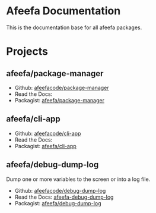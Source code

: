 # Afeefa Documentation

This is the documentation base for all afeefa packages.

# Projects

## afeefa/package-manager

* Github: [afeefacode/package-manager](https://github.com/afeefacode/package-manager)
* Read the Docs:
* Packagist: [afeefa/package-manager](https://packagist.org/packages/afeefa/package-manager)

## afeefa/cli-app

* Github: [afeefacode/cli-app](https://github.com/afeefacode/cli-app)
* Read the Docs:
* Packagist: [afeefa/cli-app](https://packagist.org/packages/afeefa/cli-app)

## afeefa/debug-dump-log

Dump one or more variables to the screen or into a log file.

* Github: [afeefacode/debug-dump-log](https://github.com/afeefacode/debug-dump-log)
* Read the Docs: [afeefa-debug-dump-log](https://afeefa-debug-dump-log.readthedocs.io)
* Packagist: [afeefa/debug-dump-log](https://packagist.org/packages/afeefa/debug-dump-log)
